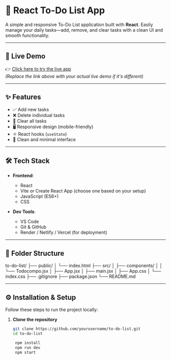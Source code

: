 # 📝 React To-Do List App

A simple and responsive To-Do List application built with **React**. Easily manage your daily tasks—add, remove, and clear tasks with a clean UI and smooth functionality.

---

## 🚀 Live Demo

👉 [Click here to try the live app](https://to-do-list-zdlw.onrender.com)  
_(Replace the link above with your actual live demo if it's different)_

---

## ✨ Features

- ✅ Add new tasks
- ❌ Delete individual tasks
- 🧹 Clear all tasks
- 🖥️ Responsive design (mobile-friendly)
- ⚛️ React hooks (`useState`)
- 🧠 Clean and minimal interface

---

## 🛠️ Tech Stack

- **Frontend**:

  - React
  - Vite or Create React App (choose one based on your setup)
  - JavaScript (ES6+)
  - CSS

- **Dev Tools**:
  - VS Code
  - Git & GitHub
  - Render / Netlify / Vercel (for deployment)

---

## 📂 Folder Structure

to-do-list/
├── public/
│ └── index.html
├── src/
│ ├── components/
│ │ └── Todocompo.jsx
│ ├── App.jsx
│ ├── main.jsx
│ ├── App.css
│ └── index.css
├── .gitignore
├── package.json
└── README.md

---

## ⚙️ Installation & Setup

Follow these steps to run the project locally:

1. **Clone the repository**

   ```bash
   git clone https://github.com/yourusername/to-do-list.git
   cd to-do-list

    npm install
    npm run dev
    npm start
   ```
